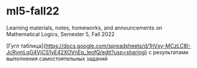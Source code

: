 # ml5-fall22
Learning materials, notes, homeworks, and announcements on Mathematical Logics, Semester 5, Fall 2022

[Гугл таблица]{https://docs.google.com/spreadsheets/d/1hVxy-MCzLC8I-JcRymLgG4VjCS1yE42XOVnEp_leofQ/edit?usp=sharing}
с результатами выполнения самостоятельных заданий
